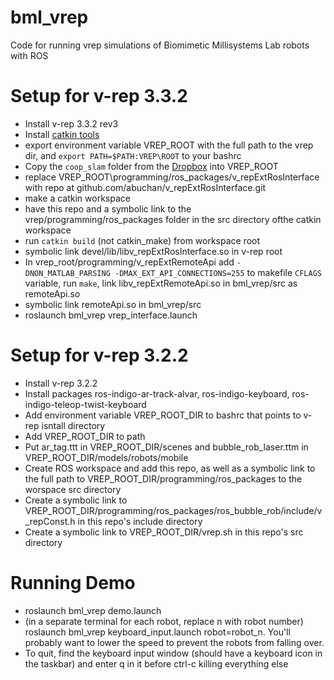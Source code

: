 # bml\_vrep

Code for running vrep simulations of Biomimetic Millisystems Lab robots with ROS

Setup for v-rep 3.3.2
=====================

 * Install v-rep 3.3.2 rev3
 * Install [catkin tools](http://catkin-tools.readthedocs.io/en/latest/installing.html)
 * export environment variable VREP\_ROOT with the full path to the vrep dir, and `export PATH=$PATH:VREP\ROOT` to your bashrc
 * Copy the `coop_slam` folder from the [Dropbox](https://www.dropbox.com/home/Cooperative%20SLAM/vrep/coop_slam) into VREP\_ROOT
 * replace VREP\_ROOT\programming/ros\_packages/v\_repExtRosInterface with repo at github.com/abuchan/v\_repExtRosInterface.git
 * make a catkin workspace
 * have this repo and a symbolic link to the vrep/programming/ros\_packages folder in the src directory ofthe catkin workspace
 * run `catkin build` (not catkin\_make) from workspace root
 * symbolic link devel/lib/libv\_repExtRosInterface.so in v-rep root
 * In vrep\_root/programming/v\_repExtRemoteApi add `-DNON_MATLAB_PARSING -DMAX_EXT_API_CONNECTIONS=255` to makefile `CFLAGS` variable, run `make`, link libv\_repExtRemoteApi.so in bml\_vrep/src as remoteApi.so
 * symbolic link remoteApi.so in bml\_vrep/src
 * roslaunch bml\_vrep vrep\_interface.launch 

Setup for v-rep 3.2.2
=====================

 * Install v-rep 3.2.2
 * Install packages ros-indigo-ar-track-alvar, ros-indigo-keyboard, ros-indigo-teleop-twist-keyboard
 * Add environment variable VREP\_ROOT\_DIR to bashrc that points to v-rep isntall directory
 * Add VREP\_ROOT\_DIR to path
 * Put ar\_tag.ttt in VREP\_ROOT\_DIR/scenes and bubble\_rob\_laser.ttm in VREP\_ROOT\_DIR/models/robots/mobile
 * Create ROS workspace and add this repo, as well as a symbolic link to the full path to VREP\_ROOT\_DIR/programming/ros\_packages to the worspace src directory
 * Create a symbolic link to VREP\_ROOT\_DIR/programming/ros\_packages/ros\_bubble\_rob/include/v\_repConst.h in this repo's include directory
 * Create a symbolic link to VREP\_ROOT\_DIR/vrep.sh in this repo's src directory

Running Demo
============

 * roslaunch bml\_vrep demo.launch
 * (in a separate terminal for each robot, replace n with robot number) roslaunch bml\_vrep keyboard\_input.launch robot=robot\_n. You'll probably want to lower the speed to prevent the robots from falling over.
 * To quit, find the keyboard input window (should have a keyboard icon in the taskbar) and enter q in it before ctrl-c killing everything else
